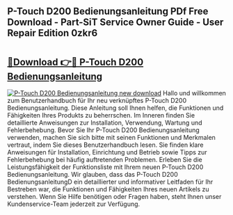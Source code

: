 ## P-Touch D200 Bedienungsanleitung PDf Free Download - Part-SiT Service Owner Guide - User Repair Edition 0zkr6

# <h2><a href="http://df08pm5.blite.top/?on=P-Touch+D200+Bedienungsanleitung">🔗Download 👉🔴 P-Touch D200 Bedienungsanleitung</a></h2>

[![P-Touch D200 Bedienungsanleitung new download](https://i.imgur.com/lujVjoI.png)](http://df08pm5.blite.top/?on=P-Touch+D200+Bedienungsanleitung)
Hallo und willkommen zum Benutzerhandbuch für Ihr neu verknüpftes P-Touch D200 Bedienungsanleitung. Diese Anleitung soll Ihnen helfen, die Funktionen und Fähigkeiten Ihres Produkts zu beherrschen. Im Inneren finden Sie detaillierte Anweisungen zur Installation, Verwendung, Wartung und Fehlerbehebung. Bevor Sie Ihr P-Touch D200 Bedienungsanleitung verwenden, machen Sie sich bitte mit seinen Funktionen und Merkmalen vertraut, indem Sie dieses Benutzerhandbuch lesen. Sie finden klare Anweisungen für Installation, Einrichtung und Betrieb sowie Tipps zur Fehlerbehebung bei häufig auftretenden Problemen. Erleben Sie die Leistungsfähigkeit der Funktionsliste mit Ihrem neuen P-Touch D200 Bedienungsanleitung. Wir glauben, dass das P-Touch D200 BedienungsanleitungD ein detaillierter und informativer Leitfaden für Ihr Bestreben war, die Funktionen und Fähigkeiten Ihres neuen Artikels zu verstehen. Wenn Sie Hilfe benötigen oder Fragen haben, steht Ihnen unser Kundenservice-Team jederzeit zur Verfügung.

